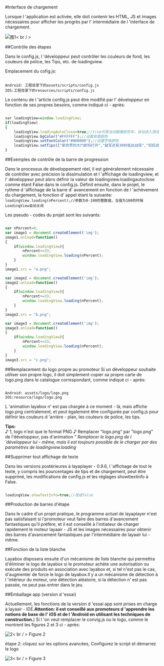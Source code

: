 #Interface de chargement

Lorsque l 'application est activée, elle doit contenir les HTML, JS et images nécessaires pour afficher les progrès par l' intermédiaire de l 'interface de chargement.

​![图1](img/1.png)< br / >


##Contrôle des étapes

Dans le config.js, l 'développeur peut contrôler les couleurs de fond, les couleurs de police, les Tips, etc. de loadingview.

Emplacement du cofig.js:

```

Android: 工程目录下的assets/scripts/config.js  
IOS:工程目录下的resources/scripts/config.js  
```


Le contenu de l 'article config.js peut être modifié par l' développeur en fonction de ses propres besoins, comme indiqué ci - après:


```javascript

var loadingView=window.loadingView;
if(loadingView)
{
    loadingView.loadingAutoClose=true;//true代表当动画播放完毕，自动进入游戏。false为开发者手动控制
    loadingView.bgColor("#FFFFFF");//设置背景颜色
    loadingView.setFontColor("#000000");//设置字体颜色
    loadingView.setTips(["新世界的大门即将打开","敌军还有30秒抵达战场","妈妈说，心急吃不了热豆腐"]);//设置tips数组，会随机出现
}
```


##Exemples de contrôle de la barre de progression

Dans le processus de développement réel, il est généralement nécessaire de contrôler avec précision la dissimulation et l 'affichage de loadingview, et l' développeur peut alors définir la valeur de loadingview.loadingautoclose comme étant False dans le config.js.
Définit ensuite, dans le projet, le rythme d 'affichage de la barre d' avancement en fonction de l 'achèvement du chargement, la fonction d' appel étant la suivante:
`loadingView.loading(nPercent);//参数为0-100的整数值，当值为100的时候LoadingView自动关闭`  

Les pseudo - codes du projet sont les suivants:

```javascript

var nPercent=0;
var image1 = document.createElement('img');
image1.onload=function()
{
    if(window.loadingView){
        nPercent+=33;
        window.loadingView.loading(nPercent);
    }
}
image1.src = "a.png";

var image2 = document.createElement('img');
image2.onload=function()
{
    if(window.loadingView){
        nPercent+=33;
        window.loadingView.loading(nPercent);
    }
}
image2.src = "b.png";

var image3 = document.createElement('img');
image3.onload=function()
{
    if(window.loadingView){
        nPercent+=33;
        window.loadingView.loading(nPercent);
    }
}
image3.src = "c.png";
```


##Remplacement du logo propre au promoteur
Si un développeur souhaite utiliser son propre logo, il doit simplement copier sa propre carte de logo.png dans le catalogue correspondant, comme indiqué ci - après:


```

Android: assets/logo/logo.png
IOS:resource/logo/logo.png
```

L 'animation layabox n' est pas chargée à ce moment - là, mais affiche logo.png centralement, et peut également être configurée par config.js pour définir les couleurs d 'arrière - plan, les couleurs de police, les tips.

**Tips:**  
♪ 1, logo n'est que le format PNG ♪
Remplacer "logo.png" par "logo.png" de l'développeur, pas d'animation "
*Remplacer le logo.png de l 'développeur lui - même, mais il est toujours possible de le charger par des paramètres de loadingview.loading*

##Supprimer tout affichage de texte

Dans les versions postérieures à layaplayer - 0.9.6, l 'affichage de tout le texte, y compris les pourcentages de tips et de chargement, peut être supprimé, les modifications de config.js et les réglages showttextinfo à False.

```javascript

loadingView.showTextInfo=true;//改成false
```


##Production de barres d'étape

Dans le cadre d'un projet pratique, le programme actuel de layaplayer n'est pas satisfaisant si l'promoteur veut faire des barres d'avancement fantastiques qu'il préfère, et il est conseillé à l'initiateur de charger rapidement le moteur layaair - JS et les images nécessaires pour obtenir des barres d'avancement fantastiques par l'intermédiaire de layaair lui - même.

##Fonction de la liste blanche

Layabox disposera ensuite d'un mécanisme de liste blanche qui permettra d'éliminer le logo de layabox si le promoteur achète une autorisation ou exécute des produits en association avec layabox et, si tel n'est pas le cas, d'augmenter de force le logo de layabox.Il y a un mécanisme de détection à l 'intérieur du moteur, une détection aléatoire, si la détection n' est pas passée, ne peut pas entrer dans le jeu.

##Emballage app (version d 'essai)

Actuellement, les fonctions de la version d 'essai app sont prises en charge à layaair - IDE.**Attention: il est conseillé aux promoteurs d 'apprendre les notions de base de l' iOS et de l 'Android en utilisant les techniques de construction.**) Si l 'on veut remplacer le convig.js ou le logo, comme le montrent les figures 2 et 3 ci - après:

![2](img/2.png)< br / >
Figure 2

étape 2: cliquez sur les options avancées, Configurez le script et démarrez le logo

![3](img/3.png)< br / >
Figure 3
